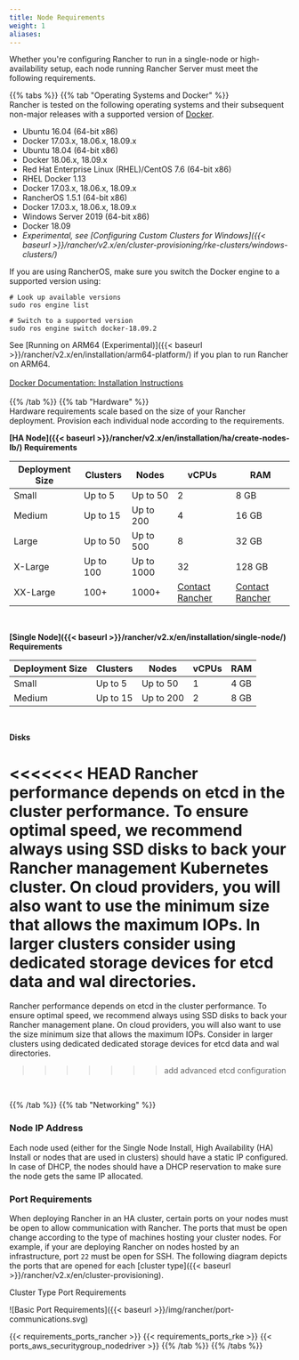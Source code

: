 ```yaml
---
title: Node Requirements
weight: 1
aliases:
---
```


Whether you're configuring Rancher to run in a single-node or high-availability setup, each node running Rancher Server must meet the following requirements.

{{% tabs %}}
{{% tab "Operating Systems and Docker" %}}
<br>
Rancher is tested on the following operating systems and their subsequent non-major releases with a supported version of [Docker](https://www.docker.com/).

*   Ubuntu 16.04 (64-bit x86)
  * Docker 17.03.x, 18.06.x, 18.09.x
*   Ubuntu 18.04 (64-bit x86)
  * Docker 18.06.x, 18.09.x
*   Red Hat Enterprise Linux (RHEL)/CentOS 7.6 (64-bit x86)
  * RHEL Docker 1.13
  * Docker 17.03.x, 18.06.x, 18.09.x
*   RancherOS 1.5.1 (64-bit x86)
  * Docker 17.03.x, 18.06.x, 18.09.x
*   Windows Server 2019 (64-bit x86)
  * Docker 18.09 
  * _Experimental, see [Configuring Custom Clusters for Windows]({{< baseurl >}}/rancher/v2.x/en/cluster-provisioning/rke-clusters/windows-clusters/)_

If you are using RancherOS, make sure you switch the Docker engine to a supported version using:<br>
```
# Look up available versions
sudo ros engine list

# Switch to a supported version
sudo ros engine switch docker-18.09.2
```
See [Running on ARM64 (Experimental)]({{< baseurl >}}/rancher/v2.x/en/installation/arm64-platform/) if you plan to run Rancher on ARM64.
<br>
<br>
[Docker Documentation: Installation Instructions](https://docs.docker.com/)
<br>
<br>
{{% /tab %}}
{{% tab "Hardware" %}}
<br>
Hardware requirements scale based on the size of your Rancher deployment. Provision each individual node according to the requirements.


**[HA Node]({{< baseurl >}}/rancher/v2.x/en/installation/ha/create-nodes-lb/) Requirements**

Deployment Size | Clusters | Nodes | vCPUs | RAM |
--- | --- | --- | --- | --- |
Small | Up to 5 | Up to 50 | 2 | 8 GB |
Medium | Up to 15 | Up to 200 | 4 | 16 GB |
Large | Up to 50 | Up to 500 | 8 | 32 GB |
X-Large | Up to 100 | Up to 1000 | 32 | 128 GB |
XX-Large | 100+ | 1000+ | [Contact Rancher](https://rancher.com/contact/) | [Contact Rancher](https://rancher.com/contact/) |

<br>

**[Single Node]({{< baseurl >}}/rancher/v2.x/en/installation/single-node/) Requirements**

Deployment Size | Clusters | Nodes | vCPUs | RAM |
--- | --- | --- | --- | --- |
Small | Up to 5 | Up to 50 | 1 | 4 GB |
Medium | Up to 15 | Up to 200 | 2 | 8 GB |

<br/>

**Disks**

<<<<<<< HEAD
Rancher performance depends on etcd in the cluster performance. To ensure optimal speed, we recommend always using SSD disks to back your Rancher management Kubernetes cluster. On cloud providers, you will also want to use the minimum size that allows the maximum IOPs. In larger clusters consider using dedicated storage devices for etcd data and wal directories.
=======
Rancher performance depends on etcd in the cluster performance. To ensure optimal speed, we recommend always using SSD disks to back your Rancher management plane. On cloud providers, you will also want to use the size minimum size that allows the maximum IOPs. Consider in larger clusters using dedicated dedicated storage devices for etcd data and wal directories.
>>>>>>> add advanced etcd configuration

<br/>

{{% /tab %}}
{{% tab  "Networking" %}}
<br>

### Node IP Address

Each node used (either for the Single Node Install, High Availability (HA) Install or nodes that are used in clusters) should have a static IP configured. In case of DHCP, the nodes should have a DHCP reservation to make sure the node gets the same IP allocated.

### Port Requirements

When deploying Rancher in an HA cluster, certain ports on your nodes must be open to allow communication with Rancher. The ports that must be open change according to the type of machines hosting your cluster nodes. For example, if your are deploying Rancher on nodes hosted by an infrastructure, port `22` must be open for SSH. The following diagram depicts the ports that are opened for each [cluster type]({{< baseurl >}}/rancher/v2.x/en/cluster-provisioning).

<figcaption>Cluster Type Port Requirements</figcaption>

![Basic Port Requirements]({{< baseurl >}}/img/rancher/port-communications.svg)

{{< requirements_ports_rancher >}}
{{< requirements_ports_rke >}}
{{< ports_aws_securitygroup_nodedriver >}}
{{% /tab %}}
{{% /tabs %}}
